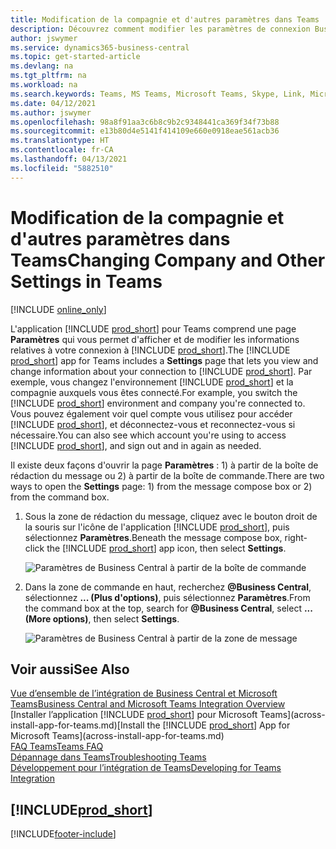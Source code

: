 ```yaml
---
title: Modification de la compagnie et d'autres paramètres dans Teams
description: Découvrez comment modifier les paramètres de connexion Business Central à partir de Microsoft Teams.
author: jswymer
ms.service: dynamics365-business-central
ms.topic: get-started-article
ms.devlang: na
ms.tgt_pltfrm: na
ms.workload: na
ms.search.keywords: Teams, MS Teams, Microsoft Teams, Skype, Link, Microsoft 365, settings, search
ms.date: 04/12/2021
ms.author: jswymer
ms.openlocfilehash: 98a8f91aa3c6b8c9b2c9348441ca369f34f73b88
ms.sourcegitcommit: e13b80d4e5141f414109e660e0918eae561acb36
ms.translationtype: HT
ms.contentlocale: fr-CA
ms.lasthandoff: 04/13/2021
ms.locfileid: "5882510"
---
```

# <a name="changing-company-and-other-settings-in-teams"></a><span data-ttu-id="e0434-103">Modification de la compagnie et d'autres paramètres dans Teams</span><span class="sxs-lookup"><span data-stu-id="e0434-103">Changing Company and Other Settings in Teams</span></span>

[!INCLUDE [online_only](includes/online_only.md)]

<span data-ttu-id="e0434-104">L'application [!INCLUDE [prod_short](includes/prod_short.md)] pour Teams comprend une page **Paramètres** qui vous permet d'afficher et de modifier les informations relatives à votre connexion à [!INCLUDE [prod_short](includes/prod_short.md)].</span><span class="sxs-lookup"><span data-stu-id="e0434-104">The [!INCLUDE [prod_short](includes/prod_short.md)] app for Teams includes a **Settings** page that lets you view and change information about your connection to [!INCLUDE [prod_short](includes/prod_short.md)].</span></span> <span data-ttu-id="e0434-105">Par exemple, vous changez l'environnement [!INCLUDE [prod_short](includes/prod_short.md)] et la compagnie auxquels vous êtes connecté.</span><span class="sxs-lookup"><span data-stu-id="e0434-105">For example, you switch the [!INCLUDE [prod_short](includes/prod_short.md)] environment and company you're connected to.</span></span> <span data-ttu-id="e0434-106">Vous pouvez également voir quel compte vous utilisez pour accéder [!INCLUDE [prod_short](includes/prod_short.md)], et déconnectez-vous et reconnectez-vous si nécessaire.</span><span class="sxs-lookup"><span data-stu-id="e0434-106">You can also see which account you're using to access [!INCLUDE [prod_short](includes/prod_short.md)], and sign out and in again as needed.</span></span>

<span data-ttu-id="e0434-107">Il existe deux façons d'ouvrir la page **Paramètres** : 1) à partir de la boîte de rédaction du message ou 2) à partir de la boîte de commande.</span><span class="sxs-lookup"><span data-stu-id="e0434-107">There are two ways to open the **Settings** page: 1) from the message compose box or 2) from the command box.</span></span>

1. <span data-ttu-id="e0434-108">Sous la zone de rédaction du message, cliquez avec le bouton droit de la souris sur l'icône de l'application [!INCLUDE [prod_short](includes/prod_short.md)], puis sélectionnez **Paramètres**.</span><span class="sxs-lookup"><span data-stu-id="e0434-108">Beneath the message compose box, right-click the [!INCLUDE [prod_short](includes/prod_short.md)] app icon, then select **Settings**.</span></span>

    ![Paramètres de Business Central à partir de la boîte de commande](media/teams-settings-message-box.png)

2. <span data-ttu-id="e0434-110">Dans la zone de commande en haut, recherchez **@Business Central**, sélectionnez **... (Plus d'options)**, puis sélectionnez **Paramètres**.</span><span class="sxs-lookup"><span data-stu-id="e0434-110">From the command box at the top, search for **@Business Central**, select **... (More options)**, then select **Settings**.</span></span>

   ![Paramètres de Business Central à partir de la zone de message](media/teams-settings-command-box.png)

## <a name="see-also"></a><span data-ttu-id="e0434-112">Voir aussi</span><span class="sxs-lookup"><span data-stu-id="e0434-112">See Also</span></span>

[<span data-ttu-id="e0434-113">Vue d’ensemble de l’intégration de Business Central et Microsoft Teams</span><span class="sxs-lookup"><span data-stu-id="e0434-113">Business Central and Microsoft Teams Integration Overview</span></span>](across-teams-overview.md)  
<span data-ttu-id="e0434-114">[Installer l’application [!INCLUDE [prod_short](includes/prod_short.md)] pour Microsoft Teams](across-install-app-for-teams.md)</span><span class="sxs-lookup"><span data-stu-id="e0434-114">[Install the [!INCLUDE [prod_short](includes/prod_short.md)] App for Microsoft Teams](across-install-app-for-teams.md)</span></span>  
[<span data-ttu-id="e0434-115">FAQ Teams</span><span class="sxs-lookup"><span data-stu-id="e0434-115">Teams FAQ</span></span>](teams-faq.md)  
[<span data-ttu-id="e0434-116">Dépannage dans Teams</span><span class="sxs-lookup"><span data-stu-id="e0434-116">Troubleshooting Teams</span></span>](admin-teams-troubleshooting.md)  
[<span data-ttu-id="e0434-117">Développement pour l’intégration de Teams</span><span class="sxs-lookup"><span data-stu-id="e0434-117">Developing for Teams Integration</span></span>](/dynamics365/business-central/dev-itpro/developer/devenv-develop-for-teams)  

## [!INCLUDE[prod_short](includes/free_trial_md.md)]  


[!INCLUDE[footer-include](includes/footer-banner.md)]